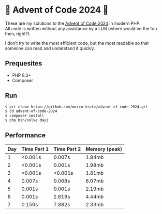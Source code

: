 # 🌟 Advent of Code 2024 🌟

These are my solutions to the [Advent of Code 2024](https://adventofcode.com/2024) in modern PHP.<br>
All code is written without any assistance by a LLM (where would be the fun then, right?).

I don't try to write the most efficient code, but the most readable so that someone can read and understand it quickly.

## Prequesites

- PHP 8.3+
- Composer

## Run

```BASH
$ git clone https://github.com/marco-kretz/advent-of-code-2024.git
$ cd advent-of-code-2024
$ composer install
$ php bin/solve day1
```

## Performance

| Day | Time Part 1 | Time Part 2 | Memory (peak) |
| --- | ----------- | ----------- | ------------- |
| 1   | <0.001s     | 0.007s      | 1.84mb        |
| 2   | <0.001s     | 0.001s      | 1.98mb        |
| 3   | <0.001s     | <0.001s     | 1.81mb        |
| 4   | 0.007s      | 0.008s      | 6.07mb        |
| 5   | 0.001s      | 0.001s      | 2.19mb        |
| 6   | 0.001s      | 2.619s      | 4.44mb        |
| 7   | 0.150s      | 7.882s      | 2.33mb        |

